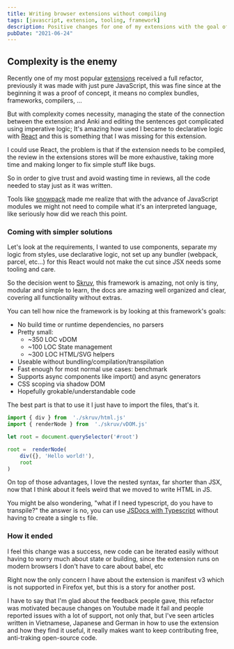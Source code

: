 ```yaml
---
title: Writing browser extensions without compiling
tags: [javascript, extension, tooling, framework]
description: Positive changes for one of my extensions with the goal of making better extensions.
pubDate: "2021-06-24"
---
```


## Complexity is the enemy

Recently one of my most popular [extensions](https://github.com/dobladov/youtube2Anki) received a full refactor, previously it was made with just pure JavaScript, this was fine since at the beginning it was a proof of concept, it means no complex bundles, frameworks, compilers, ...

But with complexity comes necessity, managing the state of the connection between the extension and Anki and editing the sentences got complicated using imperative logic; It's amazing how used I became to declarative logic with [React](https://reactjs.org/) and this is something that I was missing for this extension.

I could use React, the problem is that if the extension needs to be compiled, the review in the extensions stores will be more exhaustive, taking more time and making longer to fix simple stuff like bugs.

So in order to give trust and avoid wasting time in reviews, all the code needed to stay just as it was written.

Tools like [snowpack](https://www.snowpack.dev/) made me realize that with the advance of JavaScript modules we might not need to compile what it's an interpreted language, like seriously how did we reach this point.

### Coming with simpler solutions

Let's look at the requirements, I wanted to use components, separate my logic from styles, use declarative logic, not set up any bundler (webpack, parcel, etc...) for this React would not make the cut since JSX needs some tooling and care.

So the decision went to [Skruv](https://skruv.io/), this framework is amazing, not only is tiny, modular and simple to learn, the docs are amazing well organized and clear, covering all functionality without extras.

You can tell how nice the framework is by looking at this framework's goals:

+ No build time or runtime dependencies, no parsers
+ Pretty small:
	+ ~350 LOC vDOM
	+ ~100 LOC State management
	+ ~300 LOC HTML/SVG helpers
+ Useable without bundling/compilation/transpilation
+ Fast enough for most normal use cases: benchmark
+ Supports async components like import() and async generators
+ CSS scoping via shadow DOM
+ Hopefully grokable/understandable code

The best part is that to use it I just have to import the files, that's it.

```javascript
import { div } from  './skruv/html.js'
import { renderNode } from  './skruv/vDOM.js'

let root = document.querySelector('#root')

root =  renderNode(
	div({}, 'Hello world!'),
	root
)
```

On top of those advantages, I love the nested syntax, far shorter than JSX, now that I think about it feels weird that we moved to write HTML in JS.

You might be also wondering, "what if I need typescript, do you have to transpile?" the answer is no, you can use [JSDocs with Typescript](https://www.typescriptlang.org/docs/handbook/jsdoc-supported-types.html) without having to create a single `ts` file.


### How it ended

I feel this change was a success, new code can be iterated easily without having to worry much about state or building, since the extension runs on modern browsers I don't have to care about babel, etc

Right now the only concern I have about the extension is manifest v3 which is not supported in Firefox yet, but this is a story for another post.

I have to say that I'm glad about the feedback people gave, this refactor was motivated because changes on Youtube made it fail and people reported issues with a lot of support, not only that, but I've seen articles written in Vietnamese, Japanese and German in how to use the extension and how they find it useful, it really makes want to keep contributing free, anti-traking open-source code.
